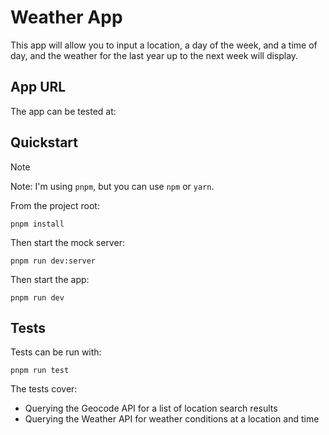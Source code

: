 # Weather App

This app will allow you to input a location, a day of the week, and a time of day, and the weather for the last year up to the next week will display.

## App URL

The app can be tested at:

## Quickstart

> [!NOTE]
> Note: I'm using `pnpm`, but you can use `npm` or `yarn`.

From the project root:

```
pnpm install
```

Then start the mock server:

```
pnpm run dev:server
```

Then start the app:

```
pnpm run dev
```

## Tests

Tests can be run with:

```
pnpm run test
```

The tests cover:

- Querying the Geocode API for a list of location search results
- Querying the Weather API for weather conditions at a location and time
